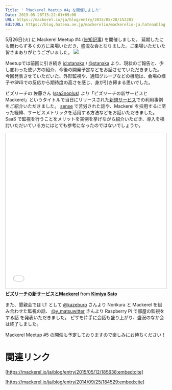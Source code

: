 ```yaml
---
Title: '「Mackerel Meetup #4」を開催しました'
Date: 2015-05-28T15:22:01+09:00
URL: https://mackerel.io/ja/blog/entry/2015/05/28/152201
EditURL: https://blog.hatena.ne.jp/mackerelio/mackerelio-ja.hatenablog.mackerel.io/atom/entry/8454420450095732512
---
```


5月26日(火) に Mackerel Meetup #4 ([告知記事](https://mackerel.io/ja/blog/entry/2015/05/12/185638)) を開催しました。 延期したにも関わらず多くの方に来場いただき、盛況な会となりました。ご来場いただいた皆さまありがとうございました。
![](https://cdn-ak.f.st-hatena.com/images/fotolife/m/mackerelio/20150528/20150528130010_original.jpg)

Meetupでは前回に引き続き [id:stanaka](https://profile.hatena.ne.jp/stanaka/) / [@stanaka](https://twitter.com/stanaka) より、現状のご報告と、少し変わった使い方の紹介、今後の開発予定などをお話させていただきました。
今回発表させていただいた、外形監視や、通知グループなどの機能は、会場の様子やSNSでの反応から期待度の高さを感じ、身が引き締まる思いでした。

<script async class="speakerdeck-embed" data-id="1cf66f15dbd54a7e9403b3b9f974bb2a" data-ratio="1.33333333333333" src="//speakerdeck.com/assets/embed.js"></script>

ビズリーチの 佐藤さん ([@a3noplus](https://twitter.com/a3noplus)) より「ビズリーチの新サービスとMackerel」というタイトルで当日にリリースされた[新規サービス](https://jp.stanby.com/)での利用事例をご紹介いただきました。
[sense](https://github.com/sensu/sensu) で苦労された話や、Mackerel を採用するに至った経緯、サービスメトリックを活用する方法などをお話いただきました。
SaaS で監視を行うことをメリットを実例を挙げながら紹介いただき、導入を検討いただいている方にはとても参考になったのではないでしょうか。

<iframe src="//www.slideshare.net/slideshow/embed_code/key/zdMEn0g0o632La" width="595" height="485" frameborder="0" marginwidth="0" marginheight="0" scrolling="no" style="border:1px solid #CCC; border-width:1px; margin-bottom:5px; max-width: 100%;" allowfullscreen> </iframe> <div style="margin-bottom:5px"> <strong> <a href="//www.slideshare.net/ki38sato/mackerel-meetup" title="ビズリーチの新サービスとMackerel" target="_blank">ビズリーチの新サービスとMackerel</a> </strong> from <strong><a href="//www.slideshare.net/ki38sato" target="_blank">Kimiya Sato</a></strong> </div>
 
また、懇親会では LT として [@kazeburo](https://twitter.com/kazeburo) さんより Norikura と Mackerel を組み合わせた監視の話、
[@y_matsuwitter](https://twitter.com/y_matsuwitter) さんより Raspberry Pi で部屋の監視をする話 を発表いただきました。
ピザを片手に会話も盛り上がり、盛況のなか会は終了しました。

Mackerel Meetup #5 の開催も予定しておりますので楽しみにお待ちください！

# 関連リンク

[https://mackerel.io/ja/blog/entry/2015/05/12/185638:embed:cite]

[https://mackerel.io/ja/blog/entry/2014/09/25/184529:embed:cite]
